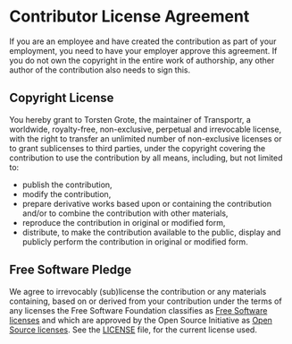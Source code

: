 # Contributor License Agreement

If you are an employee and have created the contribution as part of your employment,
you need to have your employer approve this agreement.
If you do not own the copyright in the entire work of authorship,
any other author of the contribution also needs to sign this.

## Copyright License

You hereby grant to Torsten Grote, the maintainer of Transportr,
a worldwide, royalty-free, non-exclusive, perpetual and irrevocable license,
with the right to transfer an unlimited number of non-exclusive licenses
or to grant sublicenses to third parties, under the copyright covering the contribution
to use the contribution by all means, including, but not limited to:

* publish the contribution,
* modify the contribution,
* prepare derivative works based upon or containing the contribution
  and/or to combine the contribution with other materials,
* reproduce the contribution in original or modified form,
* distribute, to make the contribution available to the public, display
  and publicly perform the contribution in original or modified form.

## Free Software Pledge

We agree to irrevocably (sub)license the contribution
or any materials containing, based on or derived from your contribution
under the terms of any licenses
the Free Software Foundation classifies as [Free Software licenses](https://www.gnu.org/licenses/license-list.html)
and which are approved by the Open Source Initiative as [Open Source licenses](http://opensource.org/licenses).
See the [LICENSE](/LICENSE) file, for the current license used.
